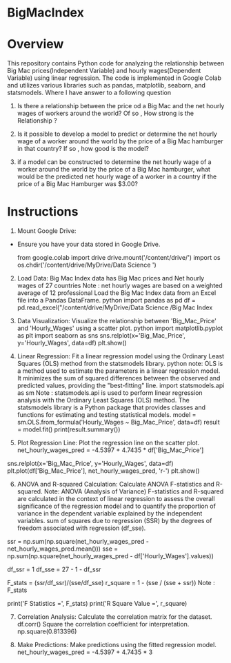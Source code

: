 # BigMacIndex

# Overview
This repository contains Python code for analyzing the relationship between Big Mac prices(Independent Variable) and hourly wages(Dependent Variable) using linear regression. The code is implemented in Google Colab and utilizes various libraries such as pandas, matplotlib, seaborn, and statsmodels.
Where I have answer to a following question

1. Is there a relationship between the price od a Big Mac and the net hourly wages of workers around the world? Of so , How strong is the Relationship ?

2. Is it possible to develop a model to predict or determine the net hourly wage of a worker around the world by the price of a Big Mac hamburger in that country? If so , how good is the model?

3. if a model can be constructed to determine the net hourly wage of a worker around the world by the price of a Big Mac hamburger, what would be the predicted net hourly wage of a worker in a country if the price of a Big Mac Hamburger was $3.00?

# Instructions
1. Mount Google Drive:
* Ensure you have your data stored in Google Drive.
  
  from google.colab import drive
  drive.mount('/content/drive/')
  import os
  os.chdir('/content/drive/MyDrive/Data Science ')

2. Load Data:
Big Mac Index data has Big Mac prices and Net hourly wages of 27 countries
Note : net hourly wages are based on a weighted average of 12 professional 
Load the Big Mac Index data from an Excel file into a Pandas DataFrame.
python
import pandas as pd
df = pd.read_excel("/content/drive/MyDrive/Data Science /Big Mac Index

4. Data Visualization:
Visualize the relationship between 'Big_Mac_Price' and 'Hourly_Wages' using a scatter plot.
python
import matplotlib.pyplot as plt
import seaborn as sns
sns.relplot(x='Big_Mac_Price', y='Hourly_Wages', data=df)
plt.show()

5. Linear Regression:
Fit a linear regression model using the Ordinary Least Squares (OLS) method from the statsmodels library.
python
note: OLS is a method used to estimate the parameters in a linear regression model. It minimizes the sum of squared differences between the observed and predicted values, providing the "best-fitting" line.
import statsmodels.api as sm
Note : statsmodels.api is used to perform linear regression analysis with the Ordinary Least Squares (OLS) method. The statsmodels library is a Python package that provides classes and functions for estimating and testing statistical models.
model = sm.OLS.from_formula('Hourly_Wages ~ Big_Mac_Price', data=df)
result = model.fit()
print(result.summary())

5. Plot Regression Line:
Plot the regression line on the scatter plot.
net_hourly_wages_pred = -4.5397 +  4.7435 * df['Big_Mac_Price']

sns.relplot(x='Big_Mac_Price', y='Hourly_Wages', data=df)
plt.plot(df['Big_Mac_Price'], net_hourly_wages_pred, 'r-')
plt.show()

6. ANOVA and R-squared Calculation:
Calculate ANOVA F-statistics and R-squared.
Note: ANOVA (Analysis of Variance) F-statistics and R-squared are calculated in the context of linear regression to assess the overall significance of the regression model and to quantify the proportion of variance in the dependent variable explained by the independent variables.
sum of squares due to regression (SSR) by the degrees of freedom associated with regression (df_sse).

ssr = np.sum(np.square(net_hourly_wages_pred - net_hourly_wages_pred.mean()))
sse = np.sum(np.square(net_hourly_wages_pred - df['Hourly_Wages'].values))

df_ssr = 1
df_sse = 27 - 1 - df_ssr

F_stats = (ssr/df_ssr)/(sse/df_sse)
r_square = 1 - (sse / (sse + ssr))
Note : F_stats 

print('F Statistics =', F_stats)
print('R Square Value =', r_square)

7. Correlation Analysis:
Calculate the correlation matrix for the dataset.
df.corr()
Square the correlation coefficient for interpretation.
np.square(0.813396)

8. Make Predictions:
Make predictions using the fitted regression model.
net_hourly_wages_pred = -4.5397 +  4.7435 * 3

